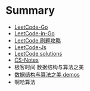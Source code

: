 # Summary

- [LeetCode-Go](https://github.com/halfrost/LeetCode-Go)
- [LeetCode-in-Go](https://github.com/aQuaYi/LeetCode-in-Go)
- [LeetCode 刷题攻略](https://github.com/youngyangyang04/leetcode-master)
- [LeetCode-Js](https://github.com/azl397985856/leetcode)
- [LeetCode solutions](https://github.com/doocs/leetcode)
- [CS-Notes](https://github.com/CyC2018/CS-Notes)
- 极客时间 数据结构与算法之美
- [数据结构与算法之美 demos](https://github.com/wangzheng0822/algo)
- 啊哈算法
